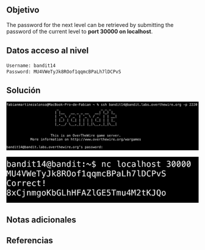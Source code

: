 ## Objetivo
The password for the next level can be retrieved by submitting the password of the current level to **port 30000 on localhost**.
## Datos  acceso al nivel
```
Username: bandit14
Password: MU4VWeTyJk8ROof1qqmcBPaLh7lDCPvS
```
## Solución
![RetoBandit14](../imagenes/Bandit14(1).png)

![RetoBandit14](../imagenes/Bandit14(2).png)

## Notas adicionales
## Referencias
